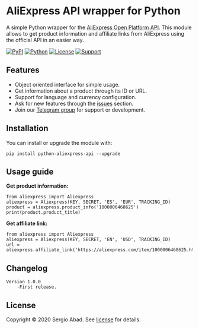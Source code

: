 AliExpress API wrapper for Python
=======================================================
A simple Python wrapper for the [AliExpress Open Platform API](https://developers.aliexpress.com). This module allows to get product information and affiliate links from AliExpress using the official API in an easier way.

[![PyPI](https://img.shields.io/pypi/v/python-aliexpress-api?color=%231182C2&label=PyPI)](https://pypi.org/project/python-aliexpress-api/)
[![Python](https://img.shields.io/badge/Python-3.x-%23FFD140)](https://www.python.org/)
[![License](https://img.shields.io/badge/License-MIT-%23e83633)](https://github.com/sergioteula/python-aliexpress-api/blob/master/LICENSE)
[![Support](https://img.shields.io/badge/Support-Good-brightgreen)](https://github.com/sergioteula/python-aliexpress-api/issues)


Features
--------

* Object oriented interface for simple usage.
* Get information about a product through its ID or URL.
* Support for language and currency configuration.
* Ask for new features through the [issues](https://github.com/sergioteula/python-aliexpress-api/issues) section.
* Join our [Telegram group](https://t.me/PythonAliExpressAPI) for support or development.

Installation
-------------

You can install or upgrade the module with:

    pip install python-aliexpress-api --upgrade


Usage guide
-----------
**Get product information:**

    from aliexpress import Aliexpress
    aliexpress = Aliexpress(KEY, SECRET, 'ES', 'EUR', TRACKING_ID)
    product = aliexpress.product_info('1000006468625')
    print(product.product_title)

**Get affiliate link:**

    from aliexpress import Aliexpress
    aliexpress = Aliexpress(KEY, SECRET, 'EN', 'USD', TRACKING_ID)
    url = aliexpress.affiliate_link('https://aliexpress.com/item/1000006468625.html')

Changelog
-------------

    Version 1.0.0
        -First release.

License
-------------
Copyright © 2020 Sergio Abad. See [license](https://github.com/sergioteula/python-aliexpress-api/blob/master/LICENSE) for details.
